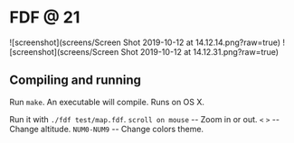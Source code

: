 # FDF @ 21

![screenshot](screens/Screen Shot 2019-10-12 at 14.12.14.png?raw=true)
![screenshot](screens/Screen Shot 2019-10-12 at 14.12.31.png?raw=true)

## Compiling and running
Run `make`. An executable will compile. Runs on OS X.

Run it with `./fdf test/map.fdf`.
`scroll on mouse` -- Zoom in or out.
`<` `>` -- Change altitude.
`NUM0-NUM9` -- Change colors theme.
